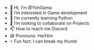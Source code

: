 - 👋 Hi, I’m @YohGama
- 👀 I’m interested in Game development
- 🌱 I’m currently learning Python
- 💞️ I’m looking to collaborate on Projects
- 📫 How to reach me Discord
- 😄 Pronouns: He/Him
- ⚡ Fun fact: I can break my thumb

<!---
YohGama/YohGama is a ✨ special ✨ repository because its `README.md` (this file) appears on your GitHub profile.
You can click the Preview link to take a look at your changes.
--->

